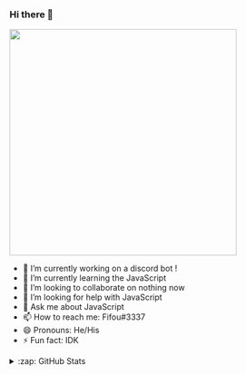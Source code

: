 ### Hi there 👋
<img src="https://user-images.githubusercontent.com/92122670/141185002-162d6d53-5d88-474d-a915-7ecb61ef49f1.jpg" width="400px">


- 🔭 I’m currently working on a discord bot !
- 🌱 I’m currently learning the JavaScript
- 👯 I’m looking to collaborate on nothing now
- 🤔 I’m looking for help with JavaScript
- 💬 Ask me about JavaScript
- 📫 How to reach me: Fifou#3337
- 😄 Pronouns: He/His
- ⚡ Fun fact: IDK

<details>
  <summary>:zap: GitHub Stats</summary>
</details>
